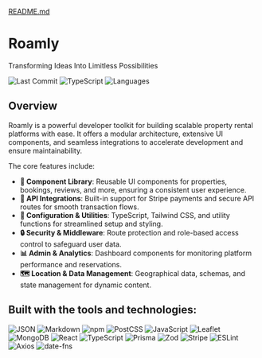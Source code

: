 
[README.md](https://github.com/user-attachments/files/21746934/README.md)
# Roamly

Transforming Ideas Into Limitless Possibilities

![Last Commit](https://img.shields.io/badge/last%20commit-july-blue)
![TypeScript](https://img.shields.io/badge/typescript-98.5%25-blue)
![Languages](https://img.shields.io/badge/languages-3-brightgreen)

## Overview

Roamly is a powerful developer toolkit for building scalable property rental platforms with ease. It offers a modular architecture, extensive UI components, and seamless integrations to accelerate development and ensure maintainability. 

The core features include:

- **🧩 Component Library**: Reusable UI components for properties, bookings, reviews, and more, ensuring a consistent user experience.
- **🚀 API Integrations**: Built-in support for Stripe payments and secure API routes for smooth transaction flows.
- **🔧 Configuration & Utilities**: TypeScript, Tailwind CSS, and utility functions for streamlined setup and styling.
- **🔒 Security & Middleware**: Route protection and role-based access control to safeguard user data.
- **📊 Admin & Analytics**: Dashboard components for monitoring platform performance and reservations.
- **🗺️ Location & Data Management**: Geographical data, schemas, and state management for dynamic content.

## Built with the tools and technologies:

![JSON](https://img.shields.io/badge/JSON-black?logo=json&logoColor=white)
![Markdown](https://img.shields.io/badge/Markdown-black?logo=markdown&logoColor=white)
![npm](https://img.shields.io/badge/npm-red?logo=npm&logoColor=white)
![PostCSS](https://img.shields.io/badge/PostCSS-orange?logo=postcss&logoColor=white)
![JavaScript](https://img.shields.io/badge/JavaScript-yellow?logo=javascript&logoColor=black)
![Leaflet](https://img.shields.io/badge/Leaflet-green?logo=leaflet&logoColor=white)
![MongoDB](https://img.shields.io/badge/MongoDB-green?logo=mongodb&logoColor=white)
![React](https://img.shields.io/badge/React-blue?logo=react&logoColor=white)
![TypeScript](https://img.shields.io/badge/TypeScript-blue?logo=typescript&logoColor=white)
![Prisma](https://img.shields.io/badge/Prisma-blue?logo=prisma&logoColor=white)
![Zod](https://img.shields.io/badge/Zod-blue)
![Stripe](https://img.shields.io/badge/Stripe-blue?logo=stripe&logoColor=white)
![ESLint](https://img.shields.io/badge/ESLint-purple?logo=eslint&logoColor=white)
![Axios](https://img.shields.io/badge/Axios-purple)
![date-fns](https://img.shields.io/badge/datefns-purple)
